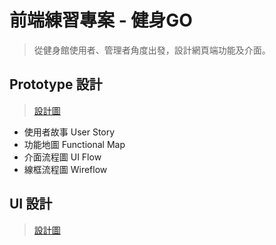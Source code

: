 # 前端練習專案 - 健身GO
> 從健身館使用者、管理者角度出發，設計網頁端功能及介面。

## Prototype 設計
> [設計圖](https://drive.google.com/file/d/1se8iriz43bejkCcEXcYHj_wl60zTcBzP/view?usp=sharing)
* 使用者故事 User Story
* 功能地圖 Functional Map
* 介面流程圖 UI Flow
* 線框流程圖 Wireflow

## UI 設計
> [設計圖](https://www.figma.com/file/putSmAV068ABwFWf5wtzxM/%E5%81%A5%E8%BA%AB%E5%B9%B3%E5%8F%B0UI?type=design&node-id=0%3A1&mode=design&t=kcKXR8XSrkhoQWJG-1)

